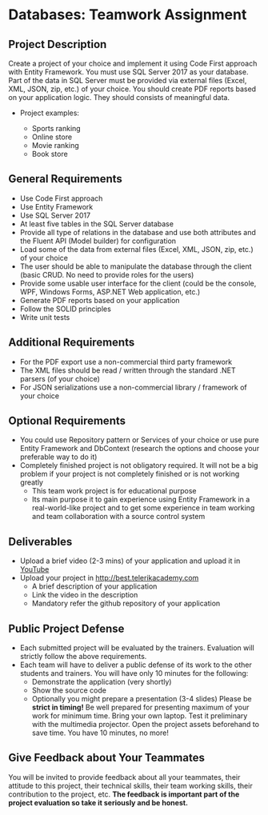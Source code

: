 
#   Databases: Teamwork Assignment

##   Project Description

Create a project of your choice and implement it using Code First approach with Entity Framework. You must use SQL Server 2017 as your database. Part of the data in SQL Server must be provided via external files (Excel, XML, JSON, zip, etc.) of your choice. You should create PDF reports based on your application logic. They should consists of meaningful data.

- Project examples:

  - Sports ranking
  - Online store
  - Movie ranking
  - Book store


## General Requirements

- Use Code First approach
- Use Entity Framework
- Use SQL Server 2017
- At least five tables in the SQL Server database
- Provide all type of relations in the database and use both attributes and the Fluent API (Model builder) for configuration
- Load some of the data from external files (Excel, XML, JSON, zip, etc.) of your choice
- The user should be able to manipulate the database through the client (basic CRUD. No need to provide roles for the users)
- Provide some usable user interface for the client (could be the console, WPF, Windows Forms, ASP.NET Web application, etc.)
- Generate PDF reports based on your application
- Follow the SOLID principles
- Write unit tests

## Additional Requirements

-	For the PDF export use a non-commercial third party framework
-	The XML files should be read / written through the standard .NET parsers (of your choice)
-	For JSON serializations use a non-commercial library / framework of your choice

## Optional Requirements

- You could use Repository pattern or Services of your choice or use pure Entity Framework and DbContext (research the options and choose your preferable way to do it)
-   Completely finished project is not obligatory required. It will not be a big problem if your project is not completely finished or is not working greatly
    -   This team work project is for educational purpose
    -   Its main purpose it to gain experience using Entity Framework in a real-world-like project and to get some experience in team working and team collaboration with a source control system

##  Deliverables

-   Upload a brief video (2-3 mins) of your application and upload it in [YouTube](https://youtube.com)
-   Upload your project in http://best.telerikacademy.com
    -   A brief description of your application
    -   Link the video in the description
    -   Mandatory refer the github repository of your application

##  Public Project Defense
-   Each submitted project will be evaluated by the trainers. Evaluation will strictly follow the above requirements.
-   Each team will have to deliver a public defense of its work to the other students and trainers. You will have only 10 minutes for the following:
    -   Demonstrate the application (very shortly)
    -   Show the source code
    -   Optionally you might prepare a presentation (3-4 slides)
Please be **strict in timing!** Be well prepared for presenting maximum of your work for minimum time. Bring your own laptop. Test it preliminary with the multimedia projector. Open the project assets beforehand to save time. You have 10 minutes, no more!

##  Give Feedback about Your Teammates
You will be invited to provide feedback about all your teammates, their attitude to this project, their technical skills, their team working skills, their contribution to the project, etc. **The feedback is important part of the project evaluation so take it seriously and be honest.**
